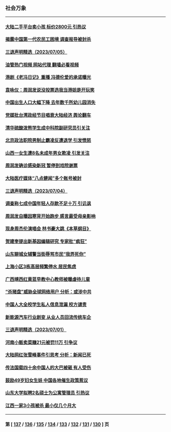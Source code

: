 ### 社会万象
---
#### [大陆二手平台卖小孩 标价2800元 引热议](../../pages/ncid282/n14029545.md?07070045) 
#### [揭露中国第一代农民工困境 调查报导被封杀](../../pages/ncid282/n14029209.md?07070045) 
#### [三退声明精选（2023/07/05）](../../pages/ncid282/n14029314.md?07070045) 
#### [油管热门视频 网站代理 翻墙必看视频](http://138.2.39.72:81/youtube.html?epic-marker?07070045)
#### [港剧《老冯日记》重播 冯德伦爱的承诺曝光](../../pages/ncid282/n14029085.md?07070045) 
#### [袁咏仪：周润发说没投票选我当港姐是开玩笑](../../pages/ncid282/n14029038.md?07070045) 
#### [中国出生人口大幅下降 去年数千所幼儿园消失](../../pages/ncid282/n14029089.md?07070045) 
#### [党媒批台湾政经节目唱衰大陆经济 舆论翻车](../../pages/ncid282/n14029066.md?07070045) 
#### [清华硫酸泼熊学生成中科院副研究员引关注](../../pages/ncid282/n14028738.md?07070045) 
#### [北京政法职院男制止霸凌反遭退学 引发愤怒](../../pages/ncid282/n14028415.md?07070045) 
#### [山西一女生遭8名未成年男女欺凌 引发关注](../../pages/ncid282/n14028411.md?07070045) 
#### [周润发确诊感染新冠 暂停到戏院谢票](../../pages/ncid282/n14028270.md?07070045) 
#### [大陆医疗媒体“八点健闻”多个账号被封](../../pages/ncid282/n14028029.md?07070045) 
#### [三退声明精选（2023/07/04）](../../pages/ncid282/n14028209.md?07070045) 
#### [调查称七成中国年轻人存款不足十万 引讥讽](../../pages/ncid282/n14027830.md?07070045) 
#### [周润发自曝因寒背开始跑步 感言最受母亲影响](../../pages/ncid282/n14027693.md?07070045) 
#### [现身周杰伦演唱会 林书豪大跳《本草纲目》](../../pages/ncid282/n14027653.md?07070045) 
#### [贺建奎提出新基因编辑研究 专家批“疯狂”](../../pages/ncid282/n14027624.md?07070045) 
#### [山东聊城女辅警当街辱骂市民“我弄死你”](../../pages/ncid282/n14027375.md?07070045) 
#### [上海小区3栋高层频繁停水 居民焦虑](../../pages/ncid282/n14027282.md?07070045) 
#### [广西靖西红黄蓝早教中心教师被曝虐待儿童](../../pages/ncid282/n14027097.md?07070045) 
#### [“杀猪盘”威胁全球网络用户 分析：或涉中共](../../pages/ncid282/n14026940.md?07070045) 
#### [中国人大全校学生私人信息泄漏 校方谴责](../../pages/ncid282/n14026749.md?07070045) 
#### [新能源汽车行业剧变 从业人员回流传统车企](../../pages/ncid282/n14026592.md?07070045) 
#### [三退声明精选（2023/07/01）](../../pages/ncid282/n14026517.md?07070045) 
#### [河南小贩卖菜赚21元被罚11万 引争议](../../pages/ncid282/n14026477.md?07070045) 
#### [大陆网红张雪峰事件引思考 分析：新闻已死](../../pages/ncid282/n14026236.md?07070045) 
#### [传法国载四十余中国人的大巴被砸 有人受伤](../../pages/ncid282/n14026253.md?07070045) 
#### [鼓励49岁妇女生娃 中国各地催生政策惹议](../../pages/ncid282/n14026235.md?07070045) 
#### [山东大学拟聘2名硕士为公寓管理员 引热议](../../pages/ncid282/n14026174.md?07070045) 
#### [江西一家3小孩被杀 最小仅几个月大](../../pages/ncid282/n14026130.md?07070045) 

---
#### 第 [ [137](./137.md?07070045) / [136](./136.md?07070045) / [135](./135.md?07070045) / [134](./134.md?07070045) / [133](./133.md?07070045) / [132](./132.md?07070045) / [131](./131.md?07070045) / [130](./130.md?07070045) ] 页
